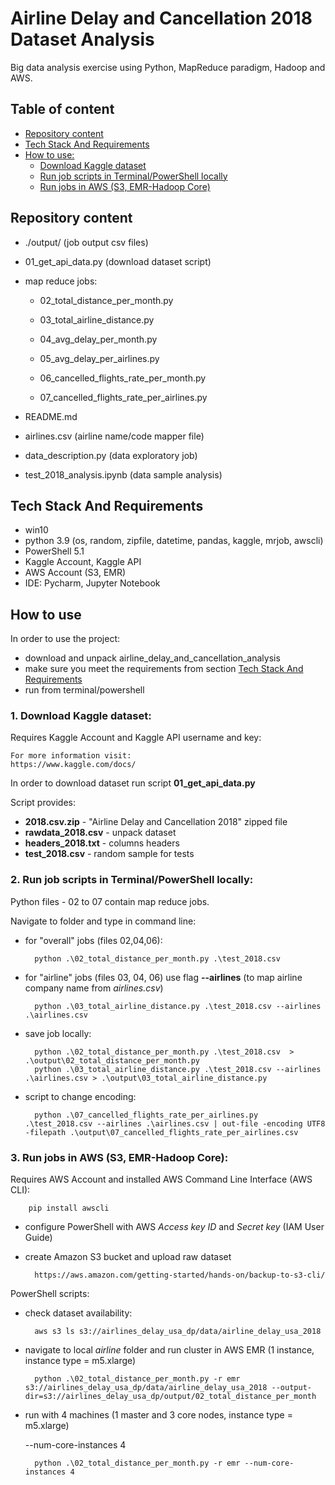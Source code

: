 
# Airline Delay and Cancellation 2018 Dataset Analysis
Big data analysis exercise using Python, MapReduce paradigm, Hadoop and AWS.

## Table of content

* [Repository content](#Repository-content)
* [Tech Stack And Requirements](#Tech-Stack-And-Requirements)
* [How to use:](#How-to-use)
    - [Download Kaggle dataset](#1.-Download-Kaggle-dataset:)
    - [Run job scripts in Terminal/PowerShell locally](#2.-Run-job-scripts-in-Terminal/PowerShell-locally:)
    - [Run jobs in AWS (S3, EMR-Hadoop Core)](#3.-Run-jobs-in-AWS-(S3,-EMR-Hadoop-Core):)

## Repository content
- ./output/ (job output csv files)

- 01_get_api_data.py (download dataset script)

- map reduce jobs:
    -   02_total_distance_per_month.py 

    - 03_total_airline_distance.py

    - 04_avg_delay_per_month.py

    - 05_avg_delay_per_airlines.py

    - 06_cancelled_flights_rate_per_month.py

    - 07_cancelled_flights_rate_per_airlines.py

- README.md

- airlines.csv (airline name/code mapper file)

- data_description.py (data exploratory job)

- test_2018_analysis.ipynb (data sample analysis)

## Tech Stack And Requirements

- win10
- python 3.9 (os, random, zipfile, datetime, pandas, kaggle, mrjob, awscli)
- PowerShell 5.1
- Kaggle Account, Kaggle API
- AWS Account (S3, EMR)
- IDE: Pycharm, Jupyter Notebook


## How to use
In order to use the project:
- download and unpack airline_delay_and_cancellation_analysis 
- make sure you meet the requirements from section [Tech Stack And Requirements](#Tech-Stack-And-Requirements)
- run from terminal/powershell

### 1. Download Kaggle dataset:

Requires Kaggle Account and Kaggle API username and key:

    For more information visit:
    https://www.kaggle.com/docs/

In order to download dataset run script **01_get_api_data.py**

Script provides:
- **2018.csv.zip** -  "Airline Delay and Cancellation 2018" zipped file
- **rawdata_2018.csv** - unpack dataset
- **headers_2018.txt** - columns headers
- **test_2018.csv** - random sample for tests


### 2. Run job scripts in Terminal/PowerShell locally:

Python files - 02 to 07 contain map reduce jobs.

Navigate to folder and type in command line:

- for "overall" jobs (files 02,04,06):

        python .\02_total_distance_per_month.py .\test_2018.csv

- for "airline" jobs (files 03, 04, 06) use flag **--airlines** (to map airline company name from *airlines.csv*)

        python .\03_total_airline_distance.py .\test_2018.csv --airlines .\airlines.csv

- save job locally:

        python .\02_total_distance_per_month.py .\test_2018.csv  > .\output\02_total_distance_per_month.py
        python .\03_total_airline_distance.py .\test_2018.csv --airlines .\airlines.csv > .\output\03_total_airline_distance.py

- script to change encoding:

        python .\07_cancelled_flights_rate_per_airlines.py .\test_2018.csv --airlines .\airlines.csv | out-file -encoding UTF8 -filepath .\output\07_cancelled_flights_rate_per_airlines.csv

### 3. Run jobs in AWS (S3, EMR-Hadoop Core):
Requires AWS Account and installed AWS Command Line Interface (AWS CLI):

        pip install awscli

- configure PowerShell with AWS *Access key ID* and *Secret key* (IAM User Guide)
- create Amazon S3 bucket and upload raw dataset

        https://aws.amazon.com/getting-started/hands-on/backup-to-s3-cli/

PowerShell scripts:
- check dataset availability:
        
        aws s3 ls s3://airlines_delay_usa_dp/data/airline_delay_usa_2018

- navigate to local *airline* folder and run cluster in AWS EMR (1 instance, instance type = m5.xlarge)

        python .\02_total_distance_per_month.py -r emr s3://airlines_delay_usa_dp/data/airline_delay_usa_2018 --output-dir=s3://airlines_delay_usa_dp/output/02_total_distance_per_month

- run with 4 machines (1 master and 3 core nodes,  instance type = m5.xlarge)

    --num-core-instances 4

        python .\02_total_distance_per_month.py -r emr --num-core-instances 4






